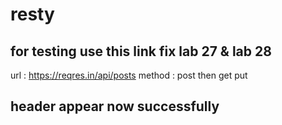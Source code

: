 # resty

## for testing use this link fix lab 27 & lab 28

url : https://reqres.in/api/posts
method : post then get put

## header appear now successfully
